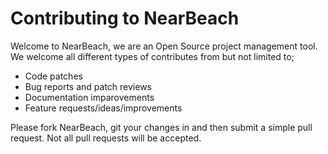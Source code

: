 # Contributing to NearBeach 
Welcome to NearBeach, we are an Open Source project management tool. We welcome all different types of contributes from but not limited to;
- Code patches
- Bug reports and patch reviews
- Documentation imparovements
- Feature requests/ideas/improvements

Please fork NearBeach, git your changes in and then submit a simple pull request. Not all pull requests will be accepted.
